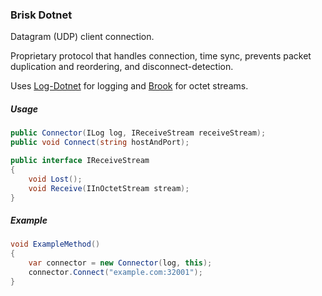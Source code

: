 ### Brisk Dotnet

Datagram (UDP) client connection.

Proprietary protocol that handles connection, time sync, prevents packet duplication and reordering, and disconnect-detection.

Uses [Log-Dotnet](https://github.com/Piot/log-dotnet) for logging and [Brook](https://github.com/Piot/brook-dotnet) for octet streams.

##### Usage

```csharp
public Connector(ILog log, IReceiveStream receiveStream);
public void Connect(string hostAndPort);
```

```csharp
public interface IReceiveStream
{
    void Lost();
    void Receive(IInOctetStream stream);
}
```

##### Example

```csharp
void ExampleMethod()
{
    var connector = new Connector(log, this);
    connector.Connect("example.com:32001");
}
```
